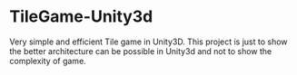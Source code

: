 # TileGame-Unity3d
Very simple and efficient Tile game in Unity3D. This project is just to show the better architecture can be possible in Unity3d and not to show the complexity of game.
